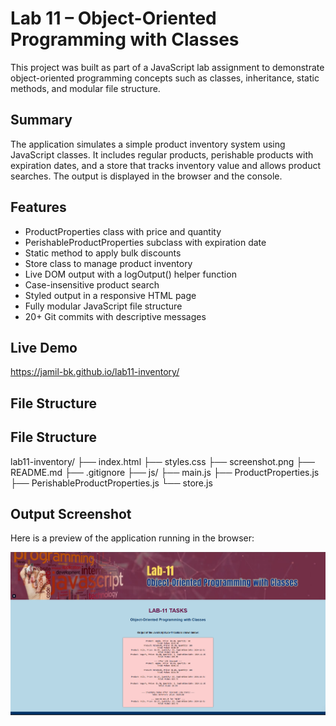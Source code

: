 # Lab 11 – Object-Oriented Programming with Classes

This project was built as part of a JavaScript lab assignment to demonstrate object-oriented programming concepts such as classes, inheritance, static methods, and modular file structure.

## Summary

The application simulates a simple product inventory system using JavaScript classes. It includes regular products, perishable products with expiration dates, and a store that tracks inventory value and allows product searches. The output is displayed in the browser and the console.

## Features

- ProductProperties class with price and quantity
- PerishableProductProperties subclass with expiration date
- Static method to apply bulk discounts
- Store class to manage product inventory
- Live DOM output with a logOutput() helper function
- Case-insensitive product search
- Styled output in a responsive HTML page
- Fully modular JavaScript file structure
- 20+ Git commits with descriptive messages


## Live Demo

https://jamil-bk.github.io/lab11-inventory/

## File Structure
## File Structure

lab11-inventory/
├── index.html
├── styles.css
├── screenshot.png
├── README.md
├── .gitignore
├── js/
    ├── main.js
    ├── ProductProperties.js
    ├── PerishableProductProperties.js
    └── store.js

## Output Screenshot

Here is a preview of the application running in the browser:

![Lab 11 Output Screenshot](./screenshot.png)